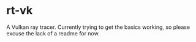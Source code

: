 # rt-vk
A Vulkan ray tracer. Currently trying to get the basics working, so please excuse the lack of a readme for now.